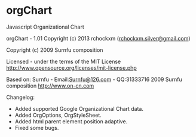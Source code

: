 orgChart
========

Javascript Organizational Chart

orgChart - 1.01
Copyright (c) 2013 rchockxm (rchockxm.silver@gmail.com)

Copyright (c) 2009 Surnfu composition

Licensed - under the terms of the MIT License
http://www.opensource.org/licenses/mit-license.php

Based on: Surnfu - Email:Surnfu@126.com - QQ:31333716
          2009 Surnfu composition http://www.on-cn.com

          
Changelog:
- Added supported Google Organizational Chart data. 
- Added OrgOptions, OrgStyleSheet.
- Added html parent element position adaptive.
- Fixed some bugs.
